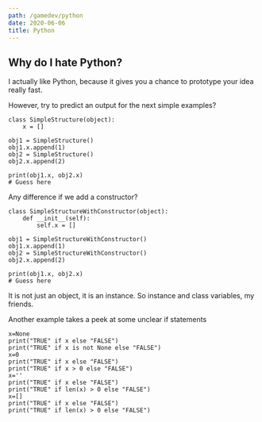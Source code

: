```yaml
---
path: /gamedev/python
date: 2020-06-06
title: Python
---
```


## Why do I hate Python?

I actually like Python, because it gives you a chance to prototype your idea really fast.

However, try to predict an output for the next simple examples?

```
class SimpleStructure(object):
    x = []

obj1 = SimpleStructure()
obj1.x.append(1)
obj2 = SimpleStructure()
obj2.x.append(2)

print(obj1.x, obj2.x)
# Guess here
```

Any difference if we add a constructor?

```
class SimpleStructureWithConstructor(object):
    def __init__(self):
        self.x = []

obj1 = SimpleStructureWithConstructor()
obj1.x.append(1)
obj2 = SimpleStructureWithConstructor()
obj2.x.append(2)

print(obj1.x, obj2.x)
# Guess here
```

It is not just an object, it is an instance. So instance and class variables, my friends.

Another example takes a peek at some unclear if statements

```
x=None
print("TRUE" if x else "FALSE")
print("TRUE" if x is not None else "FALSE")
x=0
print("TRUE" if x else "FALSE")
print("TRUE" if x > 0 else "FALSE")
x=''
print("TRUE" if x else "FALSE")
print("TRUE" if len(x) > 0 else "FALSE")
x=[]
print("TRUE" if x else "FALSE")
print("TRUE" if len(x) > 0 else "FALSE")
```